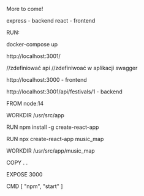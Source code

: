 More to come!

express - backend
react - frontend

RUN:

docker-compose up

http://localhost:3001/

//zdefiniować api
//zdefiniwoać w aplikacji swagger

http://localhost:3000 - frontend

http://localhost:3001/api/festivals/1 - backend


FROM node:14

WORKDIR /usr/src/app

RUN npm install -g create-react-app

RUN npx create-react-app music_map

WORKDIR /usr/src/app/music_map

COPY . .

EXPOSE 3000

CMD [ "npm", "start" ]
 